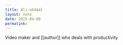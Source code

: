 ```yaml
---
title: Ali-abdaal
layout: note
date: 2025-04-08
permalink:
---
```

Video maker and [[author]] who deals with productivity 